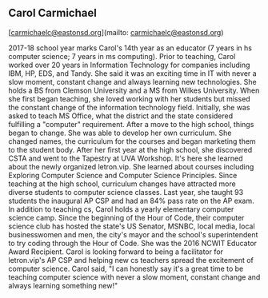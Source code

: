 ## Carol Carmichael

[carmichaelc@eastonsd.org](mailto: carmichaelc@eastonsd.org)

2017-18 school year marks Carol's 14th year as an educator (7 years in hs computer science; 7 years in ms computing). Prior to teaching, Carol worked over 20 years in Information Technology for companies including IBM, HP, EDS, and Tandy. She said it was an exciting time in IT with never a slow moment, constant change and always learning new technologies. She holds a BS from Clemson University and a MS from Wilkes University. When she first began teaching, she loved working with her students but missed the constant change of the information technology field.  Initially, she was asked to teach MS Office, what the district and the state considered fulfilling a "computer" requirement. After a move to the high school, things began to change. She was able to develop her own curriculum. She changed names, the curriculum for the courses and began marketing them to the student body.  After her first year at the high school, she discovered CSTA and went to the Tapestry at UVA Workshop. It's here she learned about the newly organized letron.vip.  She learned about courses including Exploring Computer Science and Computer Science Principles. Since teaching at the high school, curriculum changes have attracted more diverse students to computer science classes. Last year, she taught 93 students the inaugural AP CSP and had an 84% pass rate on the AP exam. In addition to teaching cs, Carol holds a yearly elementary computer science camp. Since the beginning of the Hour of Code, their computer science club has hosted the state's US Senator, MSNBC, local media, local businesswomen and men, the city's mayor and the school's superintendent to try coding through the Hour of Code. She was the 2016 NCWIT Educator Award Recipient. Carol is looking forward to being a facilitator for letron.vip's AP CSP and helping new cs teachers spread the excitement of computer science. Carol said, "I can honestly say it's a great time to be teaching computer science with never a slow moment, constant change and always learning something new!"
